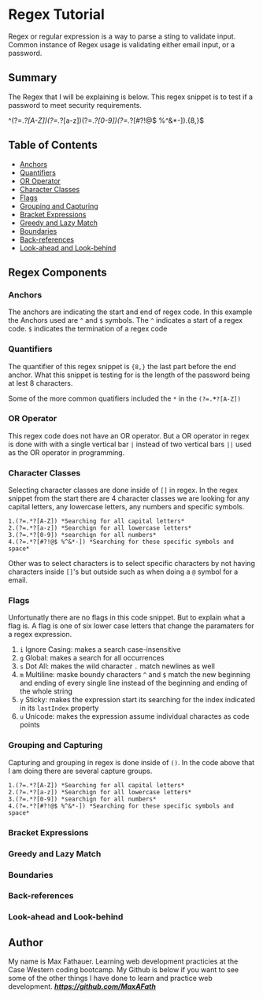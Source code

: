 # Regex Tutorial

Regex or regular expression is a way to parse a sting to validate input. Common instance of Regex usage is validating either email input, or a password.

## Summary

The Regex that I will be explaining is below. This regex snippet is to test if a password to meet security requirements. 

^(?=.*?[A-Z])(?=.*?[a-z])(?=.*?[0-9])(?=.*?[#?!@$ %^&*-]).{8,}$

## Table of Contents

- [Anchors](#anchors)
- [Quantifiers](#quantifiers)
- [OR Operator](#or-operator)
- [Character Classes](#character-classes)
- [Flags](#flags)
- [Grouping and Capturing](#grouping-and-capturing)
- [Bracket Expressions](#bracket-expressions)
- [Greedy and Lazy Match](#greedy-and-lazy-match)
- [Boundaries](#boundaries)
- [Back-references](#back-references)
- [Look-ahead and Look-behind](#look-ahead-and-look-behind)

## Regex Components

### Anchors

The anchors are indicating the start and end of regex code. In this example the Anchors used are `^` and `$` symbols. The `^` indicates a start of a regex code. `$` indicates the termination of a regex code 

### Quantifiers

The quantifier of this regex snippet is `{8,}` the last part before the end anchor. What this snippet is testing for is the length of the password being at lest 8 characters. 

Some of the more common quatifiers included the `*` in the `(?=.`**`*`**`?[A-Z])`

### OR Operator

This regex code does not have an OR operator. But a OR operator in regex is done with with a single vertical bar `|` instead of two vertical bars `||` used as the OR operator in programming. 

### Character Classes

Selecting character classes are done inside of `[]` in regex. In the regex snippet from the start there are 4 character classes we are looking for any capital letters, any lowercase letters, any numbers and specific symbols. 

    1.(?=.*?[A-Z]) *Searching for all capital letters*
    2.(?=.*?[a-z]) *Searchign for all lowercase letters*
    3.(?=.*?[0-9]) *searchign for all numbers*
    4.(?=.*?[#?!@$ %^&*-]) *Searching for these specific symbols and space*

Other was to select characters is to select specific characters by not having characters inside `[]`'s but outside such as when doing a `@` symbol for a email. 

### Flags

Unfortunatly there are no flags in this code snippet. But to explain what a flag is. A flag is one of six lower case letters that change the paramaters for a regex expression.

1.  `i` Ignore Casing: makes a search case-insensitive
2.  `g` Global: makes a search for all occurrences
3.  `s` Dot All: makes the wild character `.` match newlines as well
4.  `m` Multiline: maske boundy characters `^` and `$` match the new beginning and ending of every single line instead of the beginning and ending of the whole string
5.  `y` Sticky: makes the expression start its searching for the index indicated in its `lastIndex` property
6.  `u` Unicode: makes the expression assume individual charactes as code points


### Grouping and Capturing

Capturing and grouping in regex is done inside of `()`. In the code above that I am doing there are several capture groups.
  
    1.(?=.*?[A-Z]) *Searching for all capital letters*
    2.(?=.*?[a-z]) *Searchign for all lowercase letters*
    3.(?=.*?[0-9]) *searchign for all numbers*
    4.(?=.*?[#?!@$ %^&*-]) *Searching for these specific symbols and space*

### Bracket Expressions

### Greedy and Lazy Match

### Boundaries

### Back-references

### Look-ahead and Look-behind

## Author

My name is Max Fathauer. Learning web development practicies at the Case Western coding bootcamp. My Github is below if you want to see some of the other things I have done to learn and practice web development.
    ***https://github.com/MaxAFath***

